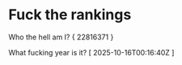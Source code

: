 # Fuck the rankings

Who the hell am I?
{ 22816371 }

What fucking year is it?
[ 2025-10-16T00:16:40Z ]
